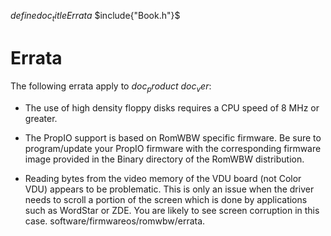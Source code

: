 $define{doc_title}{Errata}$
$include{"Book.h"}$

# Errata

The following errata apply to $doc_product$ $doc_ver$:

* The use of high density floppy disks requires a CPU speed of 8 MHz or greater.

* The PropIO support is based on RomWBW specific firmware. Be sure to 
  program/update your PropIO firmware with the corresponding firmware 
  image provided in the Binary directory of the RomWBW distribution.

* Reading bytes from the video memory of the VDU board (not Color VDU) 
  appears to be problematic. This is only an issue when the driver needs 
  to scroll a portion of the screen which is done by applications such as 
  WordStar or ZDE. You are likely to see screen corruption in this case. 
  software/firmwareos/romwbw/errata.